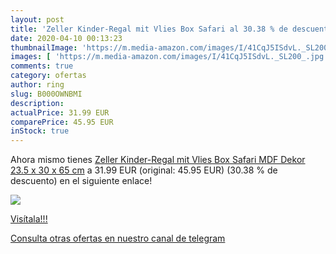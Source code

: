 ```yaml
---
layout: post
title: 'Zeller Kinder-Regal mit Vlies Box Safari al 30.38 % de descuento'
date: 2020-04-10 00:13:23
thumbnailImage: 'https://m.media-amazon.com/images/I/41CqJ5ISdvL._SL200_.jpg'
images: [ 'https://m.media-amazon.com/images/I/41CqJ5ISdvL._SL200_.jpg' ]
comments: true
category: ofertas
author: ring
slug: B000OWNBMI
description:
actualPrice: 31.99 EUR
comparePrice: 45.95 EUR
inStock: true
---
```


Ahora mismo tienes [Zeller Kinder-Regal mit Vlies Box Safari  MDF  Dekor  23.5 x 30 x 65 cm](https://www.amazon.com/dp/B000OWNBMI/?tag=redken08-20) a 31.99 EUR (original: 45.95 EUR) (30.38 %  de descuento) en el siguiente enlace!

[![](https://m.media-amazon.com/images/I/41CqJ5ISdvL._SL200_.jpg)](https://www.amazon.com/dp/B000OWNBMI/?tag=redken08-20)

[Visítala!!!](https://www.amazon.com/dp/B000OWNBMI/?tag=redken08-20)

[Consulta otras ofertas en nuestro canal de telegram](https://t.me/s/ofertas25)
